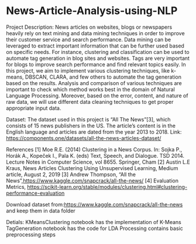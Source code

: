 # News-Article-Analysis-using-NLP

Project Description: 
News articles on websites, blogs or newspapers heavily rely on text mining and data mining techniques in order to improve their customer service and search performance. Data mining can be leveraged to extract important information that can be further used based on specific needs. For instance, clustering and classification can be used to automate tag generation in blog sites and websites. Tags are very important for blogs to improve search performance and find relevant topics easily.
In this project, we aim to implement various clustering techniques, like k-means, DBSCAN, CLARA, and few others to automate the tag generation based on the results. Analysis and comparison of various techniques are important to check which method works best in the domain of Natural Language Processing. Moreover, based on the error, content, and nature of raw data, we will use different data cleaning techniques to get proper appropriate input data.

Dataset: 
The dataset used in this project is “All The News”[3], which consists of 15 news publishers in the US. The article’s content is in the English language and articles are dated from the year 2013 to 2018.
Link: https://components.one/datasets/all-the-news-articles-dataset/

References
[1] Moe R.E. (2014) Clustering in a News Corpus. In: Sojka P., Horák A., Kopeček I., Pala K. (eds) Text, Speech, and Dialogue. TSD 2014. Lecture Notes in Computer Science, vol 8655. Springer, Cham
[2]  Austin L.E Kraus, News Articles Clustering Using Unsupervised Learning, Medium article, August 2, 2019
[3] Andrew Thompson, “All the News”,https://www.kaggle.com/snapcrack/all-the-news/
[4] Evaluation Metrics, https://scikit-learn.org/stable/modules/clustering.html#clustering-performance-evaluation



Download dataset from:https://www.kaggle.com/snapcrack/all-the-news and keep them in data folder

Detials:
KMeansClustering notebook has the implementation of K-Means
TagGeneration notebook has the code for LDA
Processing contains basic preprocessing steps
